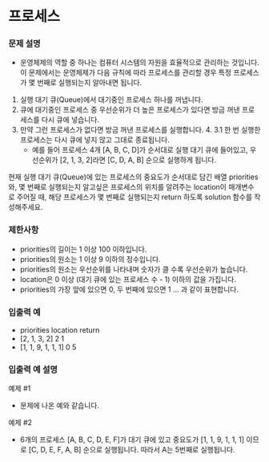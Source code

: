 # 프로세스
### 문제 설명
- 운영체제의 역할 중 하나는 컴퓨터 시스템의 자원을 효율적으로 관리하는 것입니다. 이 문제에서는 운영체제가 다음 규칙에 따라 프로세스를 관리할 경우 특정 프로세스가 몇 번째로 실행되는지 알아내면 됩니다.

1. 실행 대기 큐(Queue)에서 대기중인 프로세스 하나를 꺼냅니다.
2. 큐에 대기중인 프로세스 중 우선순위가 더 높은 프로세스가 있다면 방금 꺼낸 프로세스를 다시 큐에 넣습니다.
3. 만약 그런 프로세스가 없다면 방금 꺼낸 프로세스를 실행합니다. 
   4. 3.1 한 번 실행한 프로세스는 다시 큐에 넣지 않고 그대로 종료됩니다.
      - 예를 들어 프로세스 4개 [A, B, C, D]가 순서대로 실행 대기 큐에 들어있고, 우선순위가 [2, 1, 3, 2]라면 [C, D, A, B] 순으로 실행하게 됩니다.

현재 실행 대기 큐(Queue)에 있는 프로세스의 중요도가 순서대로 담긴 배열 priorities와, 몇 번째로 실행되는지 알고싶은 프로세스의 위치를 알려주는 location이 매개변수로 주어질 때, 해당 프로세스가 몇 번째로 실행되는지 return 하도록 solution 함수를 작성해주세요.

### 제한사항
- priorities의 길이는 1 이상 100 이하입니다. 
- priorities의 원소는 1 이상 9 이하의 정수입니다. 
- priorities의 원소는 우선순위를 나타내며 숫자가 클 수록 우선순위가 높습니다. 
- location은 0 이상 (대기 큐에 있는 프로세스 수 - 1) 이하의 값을 가집니다. 
- priorities의 가장 앞에 있으면 0, 두 번째에 있으면 1 … 과 같이 표현합니다.

### 입출력 예
- priorities	location	return
- [2, 1, 3, 2]	2	1
- [1, 1, 9, 1, 1, 1]	0	5

### 입출력 예 설명
예제 #1
- 문제에 나온 예와 같습니다.

예제 #2
- 6개의 프로세스 [A, B, C, D, E, F]가 대기 큐에 있고 중요도가 [1, 1, 9, 1, 1, 1] 이므로 [C, D, E, F, A, B] 순으로 실행됩니다. 따라서 A는 5번째로 실행됩니다.

